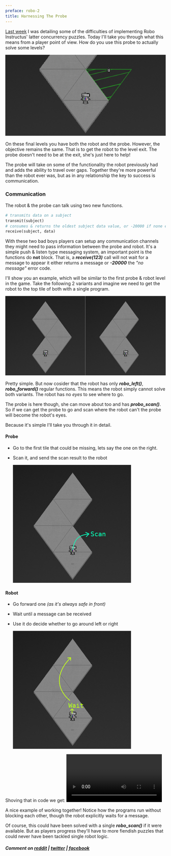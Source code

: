 ```yaml
---
preface: robo-2
title: Harnessing The Probe
---
```


[Last week](/2018/06/15/probo-instructus.html) I was detailing some of the difficulties of implementing Robo Instructus' latter concurrency puzzles. Today I'll take you through what this means from a player point of view. How do you use this probe to actually solve some levels?

![](/assets/2018-06-22/top.jpg "Take good care of your probe")

On these final levels you have both the robot and the probe. However, the objective remains the same. That is to get the robot to the level exit. The probe doesn't need to be at the exit, she's just here to help!

The probe will take on some of the functionality the robot previously had and adds the ability to travel over gaps. Together they're more powerful than the robot ever was, but as in any relationship the key to success is communication.

### Communication
The robot & the probe can talk using two new functions.
```python
# transmits data on a subject
transmit(subject)
# consumes & returns the oldest subject data value, or -20000 if none exists
receive(subject, data)
```
With these two bad boys players can setup any communication channels they might need to pass information between the probe and robot. It's a simple push & listen type messaging system, an important point is the functions do **not** block. That is, a ***receive(123)*** call will not wait for a message to appear it either returns a message or ***-20000*** the _"no message"_ error code.

I'll show you an example, which will be similar to the first probe & robot level in the game. Take the following 2 variants and imagine we need to get the robot to the top tile of both with a single program.

![](/assets/2018-06-22/level.jpg)

Pretty simple. But now cosider that the robot has only ***robo_left()***, ***robo_forward()*** regular functions. This means the robot simply cannot solve both variants. The robot has no _eyes_ to see where to go.

The probe is here though, she can move about too and has ***probo_scan()***. So if we can get the probe to go and scan where the robot can't the probe will become the robot's eyes.

Because it's simple I'll take you through it in detail.
#### Probe
- Go to the first tile that could be missing, lets say the one on the right.
- Scan it, and send the scan result to the robot

  ![](/assets/2018-06-22/probe-plan.jpg)

#### Robot
- Go forward one _(as it's always safe in front)_
- Wait until a message can be received
- Use it do decide whether to go around left or right

  ![](/assets/2018-06-22/robot-plan.jpg)

Shoving that in code we get:
<video src="/assets/2018-06-22/plan-in-motion.mp4" controls></video>

A nice example of working together! Notice how the programs run without blocking each other, though the robot explicitly waits for a message.

Of course, this could have been solved with a single ***robo_scan()*** if it were available. But as players progress they'll have to more fiendish puzzles that could never have been tackled single robot logic.

##### Comment on [reddit](https://www.reddit.com/r/devblogs/comments/8t3eod/robo_instructus_solve_harder_levels_with_the_help/) | [twitter](https://twitter.com/alexbutlergames/status/1010220263101947904) | [facebook](https://www.facebook.com/alexbutlergames/posts/1933386353415409)
